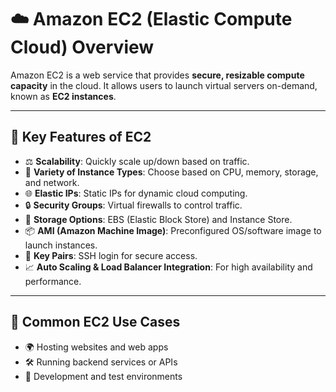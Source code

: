 # ☁️ Amazon EC2 (Elastic Compute Cloud) Overview

Amazon EC2 is a web service that provides **secure, resizable compute capacity** in the cloud. It allows users to launch virtual servers on-demand, known as **EC2 instances**.

---

## 🔹 Key Features of EC2

- ⚖️ **Scalability**: Quickly scale up/down based on traffic.
- 🧠 **Variety of Instance Types**: Choose based on CPU, memory, storage, and network.
- 🌐 **Elastic IPs**: Static IPs for dynamic cloud computing.
- 🔒 **Security Groups**: Virtual firewalls to control traffic.
- 💽 **Storage Options**: EBS (Elastic Block Store) and Instance Store.
- 📦 **AMI (Amazon Machine Image)**: Preconfigured OS/software image to launch instances.
- 🔑 **Key Pairs**: SSH login for secure access.
- 📈 **Auto Scaling & Load Balancer Integration**: For high availability and performance.

---

## 🔹 Common EC2 Use Cases

- 🌍 Hosting websites and web apps
- 🛠️ Running backend services or APIs
- 🧪 Development and test environments
